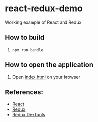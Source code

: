 # react-redux-demo

Working example of React and Redux

## How to build

1. `npm run bundle`

## How to open the application

1. Open [index.html](./index.html) on your browser

## References:

- [React](https://facebook.github.io/react/)
- [Redux](http://redux.js.org/)
- [Redux DevTools](https://github.com/zalmoxisus/redux-devtools-extension)
